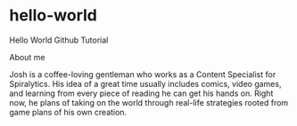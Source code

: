 # hello-world
Hello World Github Tutorial

About me

Josh is a coffee-loving gentleman who works as a Content Specialist for Spiralytics. His idea of a great time usually includes comics, video games, and learning from every piece of reading he can get his hands on. Right now, he plans of taking on the world through real-life strategies rooted from game plans of his own creation.
